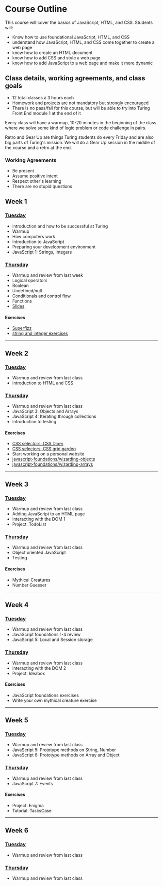 # Course Outline

This course will cover the basics of JavaScript, HTML, and CSS. Students will: 

* Know how to use foundational JavaScript, HTML, and CSS
* understand how JavaScript, HTML, and CSS come together to create a web page
* know how to create an HTML document
* know how to add CSS and style a web page
* know how to add JavaScript to a web page and make it more dynamic  

## Class details, working agreements, and class goals

* 12 total classes à 3 hours each
* Homework and projects are not mandatory but strongly encouraged
* There is no pass/fail for this course, but will be able to try into Turing Front End module 1 at the end of it

Every class will have a warmup, 10-20 minutes in the beginning of the class where we solve some kind of logic problem or code challenge in pairs.

Retro and Gear Up are things Turing students do every Friday and are also big parts of Turing's mission. We will do a Gear Up session in the middle of the course and a retro at the end.

### Working Agreements

* Be present
* Assume positive intent
* Respect other's learning
* There are no stupid questions

## Week 1

### [Tuesday](class-1)

* Introduction and how to be successful at Turing
* Warmup
* How computers work
* Introduction to JavaScript
* Preparing your development environment
* JavaScript 1: Strings, Integers

### [Thursday](class-2)

* Warmup and review from last week
* Logical operators
* Boolean
* Undefined/null
* Conditionals and control flow
* Functions
* [Slides](https://docs.google.com/presentation/d/1VtwM9YMaoCH8oS9Y-7BdJOTc836odeeKkf6MoCtFLbk/edit?usp=sharing)

#### Exercises

* [Superfizz](https://gist.github.com/applegrain/dedf53076576bbe7335ea2b359968dc7)
* [string and integer exercises](https://s3.amazonaws.com/TrainingNerd/JavaScriptForBeginners/exercises/variables.html)

---

## Week 2

### [Tuesday](class-3)

* Warmup and review from last class
* Introduction to HTML and CSS

### [Thursday](class-4)

* Warmup and review from last class
* JavaScript 3: Objects and Arrays
* JavaScript 4: Iterating through collections
* Introduction to testing

#### Exercises

* [CSS selectors: CSS Diner](https://flukeout.github.io/)
* [CSS selectors: CSS grid garden](http://cssgridgarden.com/)
* Start working on a personal website
* [javascript-foundations/wizarding-objects](https://github.com/turingschool-examples/javascript-foundations/tree/master/wizarding-objects)
* [javascript-foundations/wizarding-arrays](https://github.com/turingschool-examples/javascript-foundations/tree/master/wizarding-arrays)

---

## Week 3

### [Tuesday](class-5)
  
* Warmup and review from last class
* Adding JavaScript to an HTML page
* Interacting with the DOM 1
* Project: TodoList

### [Thursday](class-6)

* Warmup and review from last class
* Object oriented JavaScript
* Testing

#### Exercises

* Mythical Creatures
* Number Guesser

---

## Week 4

### [Tuesday](class-7)

* Warmup and review from last class
* JavaScript foundations 1-4 review
* JavaScript 5: Local and Session storage

### [Thursday](class-8)

* Warmup and review from last class
* Interacting with the DOM 2
* Project: Ideabox

#### Exercises

* JavaScript foundations exercises
* Write your own mythical creature exercise

---

## Week 5

### [Tuesday](class-9)

* Warmup and review from last class
* JavaScript 5: Prototype methods on String, Number
* JavaScript 6: Prototype methods on Array and Object

### [Thursday](class-10)

* Warmup and review from last class
* JavaScript 7: Events

#### Exercises

* Project: Enigma
* Tutorial: TasksCase

---

## Week 6

### [Tuesday](class-11)

* Warmup and review from last class

### [Thursday](class-12)

* Warmup and review from last class


[class-1]: lesson-plans/class-1.md
[class-2]: lesson-plans/class-2.md
[class-3]: lesson-plans/class-3.md
[class-4]: lesson-plans/class-4.md
[class-5]: lesson-plans/class-5.md
[class-6]: lesson-plans/class-6.md
[class-7]: lesson-plans/class-7.md
[class-8]: lesson-plans/class-8.md
[class-9]: lesson-plans/class-9.md
[class-10]: lesson-plans/class-10.md
[class-11]: lesson-plans/class-11.md
[class-12]: lesson-plans/class-12.md
